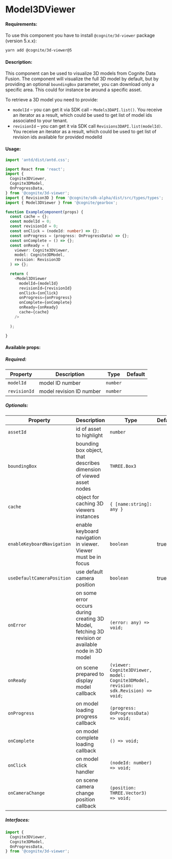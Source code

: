# Model3DViewer

<!-- STORY -->

#### Requirements:

To use this component you have to install `@cognite/3d-viewer` package (version 5.x.x):

```bash
yarn add @cognite/3d-viewer@5
```

#### Description:

This component can be used to visualize 3D models from Cognite Data Fusion.
The component will visualize the full 3D model by default, but by providing an optional `boundingBox` parameter, you can download only a specific area. This could for instance be around a specific asset.

To retrieve a 3D model you need to provide:

- `modelId` – you can get it via SDK call – `Models3DAPI.list()`. You receive an iterator as a result, which could be used to get list of model ids associated to your tenant. 
- `revisionId` – you can get it via SDK call `Revisions3DAPI.list(modelId)`. You receive an iterator as a result, which could be used to get list of revision ids available for provided modelId

#### Usage:

```typescript jsx
import 'antd/dist/antd.css';

import React from 'react';
import {
  Cognite3DViewer,
  Cognite3DModel,
  OnProgressData,
} from '@cognite/3d-viewer';
import { Revision3D } from '@cognite/sdk-alpha/dist/src/types/types';
import { Model3DViewer } from '@cognite/gearbox';

function ExampleComponent(props) {
  const cache = {};
  const modelId = 0;
  const revisionId = 0;
  const onClick = (nodeId: number) => {};
  const onProgress = (progress: OnProgressData) => {};
  const onComplete = () => {};
  const onReady = (
    viewer: Cognite3DViewer,
    model: Cognite3DModel,
    revision: Revision3D
  ) => {};

  return (
    <Model3DViewer
      modelId={modelId}
      revisionId={revisionId}
      onClick={onClick}
      onProgress={onProgress}
      onComplete={onComplete}
      onReady={onReady}
      cache={cache}
    />
  
  );

}
```

#### Available props:

##### Required:

| Property     | Description              | Type     | Default |
| ------------ | ------------------------ | -------- | ------- |
| `modelId`    | model ID number          | `number` |         |
| `revisionId` | model revision ID number | `number` |         |

##### Optionals:

| Property                   | Description                                                                                       | Type                                                                                | Default |
| -------------------------- | ------------------------------------------------------------------------------------------------- | ----------------------------------------------------------------------------------- | ------- |
| `assetId`                  | id of asset to highlight                                                                          | `number`                                                                            |         |
| `boundingBox`              | bounding box object, that describes dimension of viewed asset nodes                               | `THREE.Box3`                                                                        |         |
| `cache`                    | object for caching 3D viewers instances                                                           | `{ [name:string]: any }`                                                            |         |
| `enableKeyboardNavigation` | enable keyboard navigation in viewer. Viewer must be in focus                                     | `boolean`                                                                           | true    |
| `useDefaultCameraPosition` | use default camera position                                                                       | `boolean`                                                                           | true    |
| `onError`                  | on some error occurs during creating 3D Model, fetching 3D revision or available node in 3D model | `(error: any) => void;`                                                             |         |
| `onReady`                  | on scene prepared to display model callback                                                       | `(viewer: Cognite3DViewer, model: Cognite3DModel, revision: sdk.Revision) => void;` |         |
| `onProgress`               | on model loading progress callback                                                                | `(progress: OnProgressData) => void;`                                               |         |
| `onComplete`               | on model complete loading callback                                                                | `() => void;`                                                                       |         |
| `onClick`                  | on model click handler                                                                            | `(nodeId: number) => void;`                                                         |         |
| `onCameraChange`           | on scene camera change position callback                                                          | `(position: THREE.Vector3) => void;`                                                |         |

##### Interfaces:

```typescript jsx
import {
  Cognite3DViewer,
  Cognite3DModel,
  OnProgressData,
} from '@cognite/3d-viewer';
```
